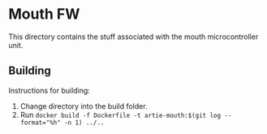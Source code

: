 # Mouth FW

This directory contains the stuff associated with the mouth microcontroller unit.

## Building

Instructions for building:

1. Change directory into the build folder.
1. Run `docker build -f Dockerfile -t artie-mouth:$(git log --format="%h" -n 1) ../..`
